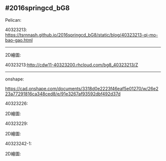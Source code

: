 #2016springcd_bG8
---------------------------------------------------------------------------------------
Pelican:

40323213: https://tsrnnash.github.io/2016springcd_bG8/static/blog/40323213-qi-mo-bao-gao.html


---------------------------------------------------------------------------------------
2D繪圖:

40323213:http://cdw11-40323200.rhcloud.com/bg8_40323213/Z


---------------------------------------------------------------------------------------
onshape:

https://cad.onshape.com/documents/3318d0e2223f46eaf5e01270/w/26e223a77291816ca348ced8/e/91e3267af93592dbf492d37d


40323226:

2D繪圖:

40323229:

2D繪圖:


40323242-1:

2D繪圖:


